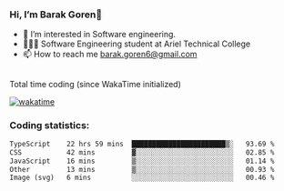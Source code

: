 ###  Hi, I’m Barak Goren👋
- 👀 I’m interested in Software engineering.
- 👨🏼‍🎓 Software Engineering student at Ariel Technical College
- 📫 How to reach me barak.goren6@gmail.com
##
Total time coding (since WakaTime initialized)

[![wakatime](https://wakatime.com/badge/user/5cc5ec80-a806-4ca2-a704-db29274e48cd.svg)](https://wakatime.com/@5cc5ec80-a806-4ca2-a704-db29274e48cd)

   
### Coding statistics:

<!--START_SECTION:waka-->

```txt
TypeScript    22 hrs 59 mins  ███████████████████████▒░   93.69 %
CSS           42 mins         ▓░░░░░░░░░░░░░░░░░░░░░░░░   02.85 %
JavaScript    16 mins         ▒░░░░░░░░░░░░░░░░░░░░░░░░   01.14 %
Other         13 mins         ▒░░░░░░░░░░░░░░░░░░░░░░░░   00.93 %
Image (svg)   6 mins          ░░░░░░░░░░░░░░░░░░░░░░░░░   00.46 %
```

<!--END_SECTION:waka-->

<!---
barakgoren/barakgoren is a ✨ special ✨ repository because its `README.md` (this file) appears on your GitHub profile.
You can click the Preview link to take a look at your changes.
--->
